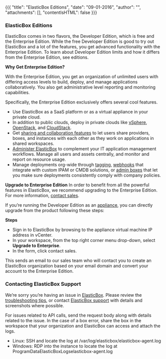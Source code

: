 {{{
"title": "ElasticBox Editions",
"date": "09-01-2016",
"author": "",
"attachments": [],
"contentIsHTML": false
}}}

### ElasticBox Editions

ElasticBox comes in two flavors, the Developer Edition, which is free and the Enterprise Edition. While the free Developer Edition is good to try out ElasticBox and a lot of the features, you get advanced functionality with the Enterprise Edition. To learn about Developer Edition limits and how it differs from the Enterprise Edition, see editions.

**Why Get Enterprise Edition?**

With the Enterprise Edition, you get an organization of unlimited users with differing access levels to build, deploy, and manage applications collaboratively. You also get administrative level reporting and monitoring capabilities.

Specifically, the Enterprise Edition exclusively offers several cool features.

* Use ElasticBox as a SaaS platform or as a virtual appliance in your private cloud.
* In addition to public clouds, deploy in private clouds like [vSphere](./using-the-vmware-vcenter-private-datacenter.md), [OpenStack](./using-the-openstack-cloud.md), and [CloudStack](./using-cloudstack.md).
* Get [sharing and collaboration features](./workspaces-and-collaboration.md) to let users share providers, boxes, and instances with each other as they work on applications in shared workspaces.
* [Administer ElasticBox](./admin-overview.md) to complement your IT application management workflows. Manage all users and assets centrally, and monitor and report on resource usage.
* Manage deployments org-wide through [tagging](./resource-tags.md), [webhooks](./webhooks.md) that integrate with custom IPAM or CMDB solutions, or [admin boxes](./admin-boxes.md) that let you make sure deployments consistently comply with company policies.

**Upgrade to Enterprise Edition**
In order to benefit from all the powerful features in ElasticBox, we recommend upgrading to the Enterprise Edition. For more information, [contact sales](mailto:support@elasticbox.com).

If you’re running the Developer Edition as an [appliance](./appliance-overview.md), you can directly upgrade from the product following these steps:

**Steps**

* Sign in to ElasticBox by browsing to the appliance virtual machine IP address in vCenter.
* In your workspace, from the top right corner menu drop-down, select **Upgrade to Enterprise**.
* In the form, click contact sales.

This sends an email to our sales team who will contact you to create an ElasticBox organization based on your email domain and convert your account to the Enterprise Edition.

### Contacting ElasticBox Support

We’re sorry you’re having an issue in [ElasticBox](//www.ctl.io/elasticbox/). Please review the [troubleshooting tips](./troubleshooting-tips.md), or contact [ElasticBox support](mailto:support@elasticbox.com) with details and screenshots where possible.

For issues related to API calls, send the request body along with details related to the issue. In the case of a box error, share the box in the workspace that your organization and ElasticBox can access and attach the logs.
* Linux: SSH and locate the log at /var/log/elasticbox/elasticbox-agent.log
* Windows: RDP into the instance to locate the log at ProgramDataElasticBoxLogselasticbox-agent.log
